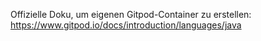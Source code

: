 

Offizielle Doku, um eigenen Gitpod-Container zu erstellen:
https://www.gitpod.io/docs/introduction/languages/java
